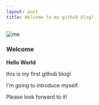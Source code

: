 ```yaml
---
layout: post
title: Welcome to my github blog!
---
```


![me](https://user-images.githubusercontent.com/64255831/85222236-89972e80-b3f4-11ea-8571-2edf8c42476b.jpg)

### Welcome

**Hello World** 

this is my first github blog!

I'm going to introduce myself.

Please look forward to it!
